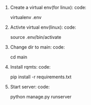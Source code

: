 1) Create a virtual env(for linux):
   code:

   virtualenv .env

   
2) Activte virtual env(linux):
   code:

   source .env/bin/activate
3) Change dir to main:
   code:

   cd main

   
4) Install rqmts:
   code:

   pip install -r requirements.txt


5) Start server:
   code:

   python manage.py runserver

   
